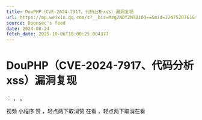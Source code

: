 ```yaml
---
title: DouPHP（CVE-2024-7917、代码分析xss）漏洞复现
url: https://mp.weixin.qq.com/s?__biz=Mzg2NDY2MTQ1OQ==&mid=2247520761&idx=1&sn=b4fca986ee5f584bb66ed2138350998e
source: Doonsec's feed
date: 2024-08-24
fetch_date: 2025-10-06T18:00:25.004377
---
```


# DouPHP（CVE-2024-7917、代码分析xss）漏洞复现

：
，
。

视频
小程序
赞
，轻点两下取消赞
在看
，轻点两下取消在看
